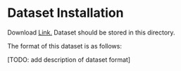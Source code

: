 # Dataset Installation

Download [Link.](https://drive.google.com/drive/folders/1RqmUrl0xPPURRrGFpoC3pgIm-NmgyKV6?usp=share_link)
Dataset should be stored in this directory.

The format of this dataset is as follows:

[TODO: add description of dataset format]